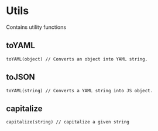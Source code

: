 # Utils
Contains utility functions

## toYAML
```
toYAML(object) // Converts an object into YAML string.
```

## toJSON
```
toYAML(string) // Converts a YAML string into JS object.
```

## capitalize
```
capitalize(string) // capitalize a given string
```
